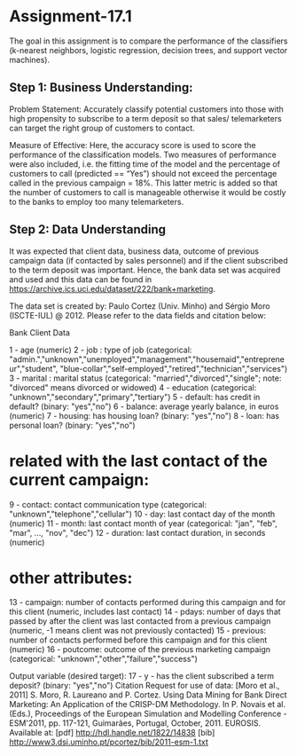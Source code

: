 # Assignment-17.1

The goal in this assignment is to compare the performance of the classifiers (k-nearest neighbors, logistic regression, decision trees, and support vector machines).

## Step 1: Business Understanding: 

Problem Statement: Accurately classify potential customers into those with high propensity to subscribe to a term deposit so that sales/ telemarketers can target the right group of customers to contact.

Measure of Effective:  Here, the accuracy score is used to score the performance of the classification models.  Two measures of performance were also included, i.e. the fitting time of the model and the percentage of customers to call (predicted == “Yes”) should not exceed the percentage called in the previous campaign = 18%.  This latter metric is added so that the number of customers to call is manageable otherwise it would be costly to the banks to employ too many telemarketers.   

## Step 2: Data Understanding

It was expected that client data, business data, outcome of previous campaign data (if contacted by sales personnel) and if the client subscribed to the term deposit was important.  Hence, the bank data set was acquired and used and this data can be found in https://archive.ics.uci.edu/dataset/222/bank+marketing.

The data set is created by: Paulo Cortez (Univ. Minho) and Sérgio Moro (ISCTE-IUL) @ 2012.  Please refer to the data fields and citation below:

Bank Client Data

   1 - age (numeric)
   2 - job : type of job (categorical: "admin.","unknown","unemployed","management","housemaid","entrepreneur","student",
                                       "blue-collar","self-employed","retired","technician","services") 
   3 - marital : marital status (categorical: "married","divorced","single"; note: "divorced" means divorced or widowed)
   4 - education (categorical: "unknown","secondary","primary","tertiary")
   5 - default: has credit in default? (binary: "yes","no")
   6 - balance: average yearly balance, in euros (numeric) 
   7 - housing: has housing loan? (binary: "yes","no")
   8 - loan: has personal loan? (binary: "yes","no")
   # related with the last contact of the current campaign:
   9 - contact: contact communication type (categorical: "unknown","telephone","cellular") 
  10 - day: last contact day of the month (numeric)
  11 - month: last contact month of year (categorical: "jan", "feb", "mar", ..., "nov", "dec")
  12 - duration: last contact duration, in seconds (numeric)
   # other attributes:
  13 - campaign: number of contacts performed during this campaign and for this client (numeric, includes last contact)
  14 - pdays: number of days that passed by after the client was last contacted from a previous campaign (numeric, -1 means client was not previously contacted)
  15 - previous: number of contacts performed before this campaign and for this client (numeric)
  16 - poutcome: outcome of the previous marketing campaign (categorical: "unknown","other","failure","success")

  Output variable (desired target):
  17 - y - has the client subscribed a term deposit? (binary: "yes","no")
Citation Request for use of data:
[Moro et al., 2011] S. Moro, R. Laureano and P. Cortez. Using Data Mining for Bank Direct Marketing: An Application of the CRISP-DM Methodology. 
In P. Novais et al. (Eds.), Proceedings of the European Simulation and Modelling Conference - ESM'2011, pp. 117-121, Guimarães, Portugal, October, 2011. EUROSIS.
Available at: [pdf] http://hdl.handle.net/1822/14838
                [bib] http://www3.dsi.uminho.pt/pcortez/bib/2011-esm-1.txt


